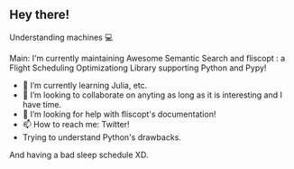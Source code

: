 
<!--
**Agrover112/Agrover112** is a ✨ _special_ ✨ repository because its `README.md` (this file) appears on your GitHub profile.
Here are some ideas to get you started:

- 🔭 I’m currently working on ...
- 🌱 I’m currently learning ...
- 👯 I’m looking to collaborate on ...
- 🤔 I’m looking for help with ...
- 💬 Ask me about ...
- 📫 How to reach me: ...
- 😄 Pronouns: ...
- ⚡ Fun fact: ...
-->
## Hey there!
Understanding machines 💻



Main: I'm currently maintaining Awesome Semantic Search and fliscopt : a Flight Scheduling Optimizationg Library supporting Python and Pypy!



- 🌱 I’m currently learning Julia, etc.
- 👯 I’m looking to collaborate on anyting as long as it is interesting and I have time.
- 🤔 I’m looking for help with  fliscopt's documentation!
-  📫 How to reach me:  Twitter!
-  Trying to understand Python's drawbacks.

And having a bad sleep schedule XD.
